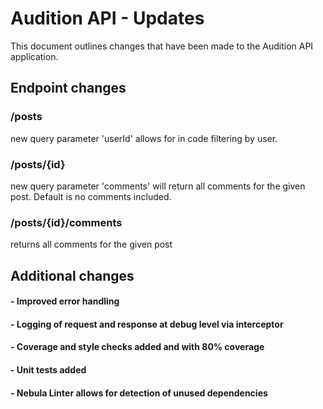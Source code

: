 # Audition API - Updates

This document outlines changes that have been made to the Audition API application.

## Endpoint changes

### /posts

new query parameter 'userId' allows for in code filtering by user.

### /posts/{id}

new query parameter 'comments' will return all comments for the given post. Default is no comments included.

### /posts/{id}/comments

returns all comments for the given post

## Additional changes

#### - Improved error handling

#### - Logging of request and response at debug level via interceptor

#### - Coverage and style checks added and with 80% coverage

#### - Unit tests added

#### - Nebula Linter allows for detection of unused dependencies




